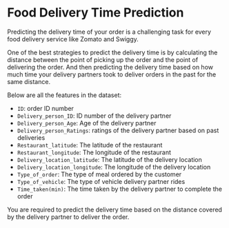 # Food Delivery Time Prediction

Predicting the delivery time of your order is a challenging task for every food delivery service like Zomato and Swiggy.

One of the best strategies to predict the delivery time is by calculating the distance between the point of picking up the order and the point of delivering the order. And then predicting the delivery time based on how much time your delivery partners took to deliver orders in the past for the same distance.

Below are all the features in the dataset:

- `ID`: order ID number
- `Delivery_person_ID`: ID number of the delivery partner
- `Delivery_person_Age`: Age of the delivery partner
- `Delivery_person_Ratings`: ratings of the delivery partner based on past deliveries
- `Restaurant_latitude`: The latitude of the restaurant
- `Restaurant_longitude`: The longitude of the restaurant
- `Delivery_location_latitude`: The latitude of the delivery location
- `Delivery_location_longitude`: The longitude of the delivery location
- `Type_of_order`: The type of meal ordered by the customer
- `Type_of_vehicle`: The type of vehicle delivery partner rides
- `Time_taken(min)`: The time taken by the delivery partner to complete the order

You are required to predict the delivery time based on the distance covered by the delivery partner to deliver the order.
